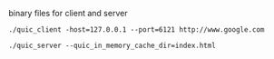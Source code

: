 binary files for client and server
```
./quic_client -host=127.0.0.1 --port=6121 http://www.google.com
```
```
./quic_server --quic_in_memory_cache_dir=index.html
```
